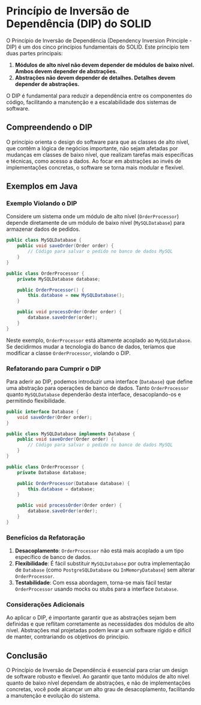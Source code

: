 # Princípio de Inversão de Dependência (DIP) do SOLID

O Princípio de Inversão de Dependência (Dependency Inversion Principle - DIP) é um dos cinco princípios fundamentais do SOLID. Este princípio tem duas partes principais:
1. **Módulos de alto nível não devem depender de módulos de baixo nível. Ambos devem depender de abstrações.**
2. **Abstrações não devem depender de detalhes. Detalhes devem depender de abstrações.**

O DIP é fundamental para reduzir a dependência entre os componentes do código, facilitando a manutenção e a escalabilidade dos sistemas de software.

## Compreendendo o DIP

O princípio orienta o design do software para que as classes de alto nível, que contêm a lógica de negócios importante, não sejam afetadas por mudanças em classes de baixo nível, que realizam tarefas mais específicas e técnicas, como acesso a dados. Ao focar em abstrações ao invés de implementações concretas, o software se torna mais modular e flexível.

## Exemplos em Java

### Exemplo Violando o DIP

Considere um sistema onde um módulo de alto nível (`OrderProcessor`) depende diretamente de um módulo de baixo nível (`MySQLDatabase`) para armazenar dados de pedidos.

```java
public class MySQLDatabase {
    public void saveOrder(Order order) {
        // Código para salvar o pedido no banco de dados MySQL
    }
}

public class OrderProcessor {
    private MySQLDatabase database;

    public OrderProcessor() {
        this.database = new MySQLDatabase();
    }

    public void processOrder(Order order) {
        database.saveOrder(order);
    }
}
```

Neste exemplo, `OrderProcessor` está altamente acoplado ao `MySQLDatabase`. Se decidirmos mudar a tecnologia do banco de dados, teríamos que modificar a classe `OrderProcessor`, violando o DIP.

### Refatorando para Cumprir o DIP

Para aderir ao DIP, podemos introduzir uma interface (`Database`) que define uma abstração para operações de banco de dados. Tanto `OrderProcessor` quanto `MySQLDatabase` dependerão desta interface, desacoplando-os e permitindo flexibilidade.

```java
public interface Database {
    void saveOrder(Order order);
}

public class MySQLDatabase implements Database {
    public void saveOrder(Order order) {
        // Código para salvar o pedido no banco de dados MySQL
    }
}

public class OrderProcessor {
    private Database database;

    public OrderProcessor(Database database) {
        this.database = database;
    }

    public void processOrder(Order order) {
        database.saveOrder(order);
    }
}
```

### Benefícios da Refatoração

1. **Desacoplamento**: `OrderProcessor` não está mais acoplado a um tipo específico de banco de dados.
2. **Flexibilidade**: É fácil substituir `MySQLDatabase` por outra implementação de `Database` (como `PostgreSQLDatabase` ou `InMemoryDatabase`) sem alterar `OrderProcessor`.
3. **Testabilidade**: Com essa abordagem, torna-se mais fácil testar `OrderProcessor` usando mocks ou stubs para a interface `Database`.

### Considerações Adicionais

Ao aplicar o DIP, é importante garantir que as abstrações sejam bem definidas e que reflitam corretamente as necessidades dos módulos de alto nível. Abstrações mal projetadas podem levar a um software rígido e difícil de manter, contrariando os objetivos do princípio.

## Conclusão

O Princípio de Inversão de Dependência é essencial para criar um design de software robusto e flexível. Ao garantir que tanto módulos de alto nível quanto de baixo nível dependam de abstrações, e não de implementações concretas, você pode alcançar um alto grau de desacoplamento, facilitando a manutenção e evolução do sistema.
